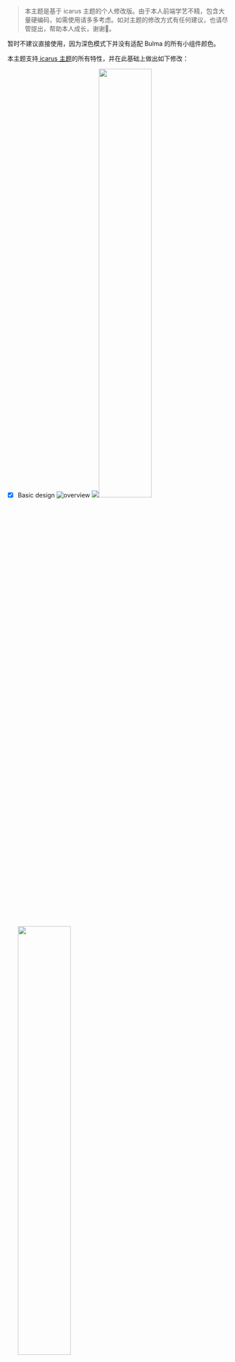 > 本主题是基于 icarus 主题的个人修改版。由于本人前端学艺不精，包含大量硬编码，如需使用请多多考虑。如对主题的修改方式有任何建议，也请尽管提出，帮助本人成长，谢谢🙏。

暂时不建议直接使用，因为深色模式下并没有适配 Bulma 的所有小组件颜色。

本主题支持[ icarus 主题](https://github.com/ppoffice/hexo-theme-icarus)的所有特性，并在此基础上做出如下修改：
- [x] Basic design
![overview](https://cdn.jsdelivr.net/gh/MannyCooper/Image-Hosting@main/img/展示2.png)
<img src="https://cdn.jsdelivr.net/gh/MannyCooper/Image-Hosting@main/img/zipped_frosted_glass.gif"><img src="https://cdn.jsdelivr.net/gh/MannyCooper/Image-Hosting@main/img/motion-card2.gif" width="50%"><img src="https://cdn.jsdelivr.net/gh/MannyCooper/Image-Hosting@main/img/motion-item.gif" width="50%">
- [x] Dark mode
![](https://cdn.jsdelivr.net/gh/MannyCooper/Image-Hosting@main/img/dark-mode-mini-3.gif)
![](https://cdn.jsdelivr.net/gh/MannyCooper/Image-Hosting@main/img/dark-mode-toggle.gif)
- [x] Config [twikoo](https://github.com/imaegoo/twikoo) comment

<img src="https://cdn.jsdelivr.net/gh/MannyCooper/Image-Hosting@main/img/Twikoo_Comment.png" width="60%"><img src="https://cdn.jsdelivr.net/gh/MannyCooper/Image-Hosting@main/img/Twikoo_backend_fixed.png" width="40%">

[Twikoo](https://github.com/imaegoo/twikoo) is a simple, safe, serverless comment system based on Tencent CloudBase. It still be in developing.
- [x] Improve Code Highlight
![](https://cdn.jsdelivr.net/gh/MannyCooper/Image-Hosting@main/img/code-block.png)
- [x] Improve Markdown style
- [ ] Better image lazy load
- [ ] Fix lightgallery

